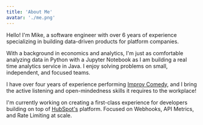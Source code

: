 ```yaml
---
title: 'About Me'
avatar: './me.png'
---
```


Hello! I'm Mike, a software engineer with over 6 years of experience specializing in building data-driven products for platform companies.

With a background in economics and analytics, I'm just as comfortable analyzing data in Python with a Jupyter Notebook as I am building a real time analytics service in Java. I enjoy solving problems on small, independent, and focused teams.

I have over four years of experience performing [Improv Comedy](http://http://www.improvboston.com/), and I bring the active listening and open-mindedness skills it requires to the workplace!

I'm currently working on creating a first-class experience for developers building on top of [HubSpot's](https://www.hubspot.com/) platform. Focused on Webhooks, API Metrics, and Rate Limiting at scale.
